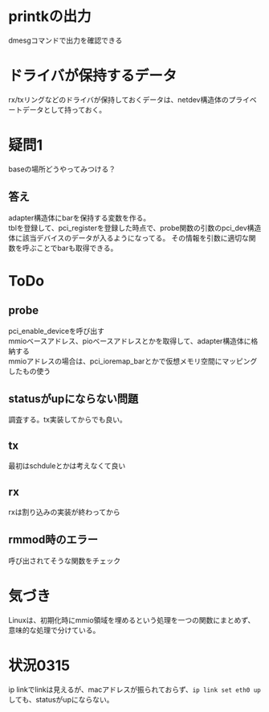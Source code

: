 # printkの出力
dmesgコマンドで出力を確認できる

# ドライバが保持するデータ
rx/txリングなどのドライバが保持しておくデータは、netdev構造体のプライベートデータとして持っておく。

# 疑問1
baseの場所どうやってみつける？
## 答え
adapter構造体にbarを保持する変数を作る。
<br>
tblを登録して、pci_registerを登録した時点で、probe関数の引数のpci_dev構造体に該当デバイスのデータが入るようになってる。
その情報を引数に適切な関数を呼ぶことでbarも取得できる。

# ToDo
## probe
pci_enable_deviceを呼び出す
<br>
mmioベースアドレス、pioベースアドレスとかを取得して、adapter構造体に格納する
<br>
mmioアドレスの場合は、pci_ioremap_barとかで仮想メモリ空間にマッピングしたもの使う

## statusがupにならない問題
調査する。tx実装してからでも良い。

## tx
最初はschduleとかは考えなくて良い

## rx
rxは割り込みの実装が終わってから


## rmmod時のエラー
呼び出されてそうな関数をチェック

# 気づき
Linuxは、初期化時にmmio領域を埋めるという処理を一つの関数にまとめず、意味的な処理で分けている。

# 状況0315
ip linkでlinkは見えるが、macアドレスが振られておらず、```ip link set eth0 up``` しても、statusがupにならない。
